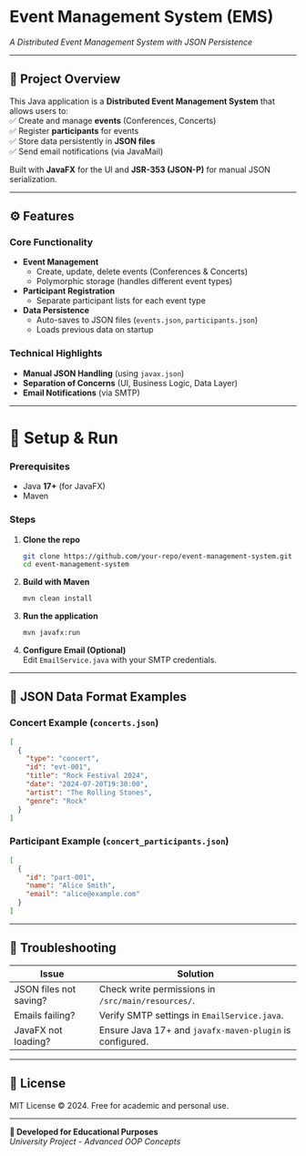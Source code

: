 # **Event Management System (EMS)**  
*A Distributed Event Management System with JSON Persistence*  

---

## **📌 Project Overview**  
This Java application is a **Distributed Event Management System** that allows users to:  
✅ Create and manage **events** (Conferences, Concerts)  
✅ Register **participants** for events  
✅ Store data persistently in **JSON files**  
✅ Send email notifications (via JavaMail)  

Built with **JavaFX** for the UI and **JSR-353 (JSON-P)** for manual JSON serialization.  

---

## **⚙️ Features**  
### **Core Functionality**  
- **Event Management**  
  - Create, update, delete events (Conferences & Concerts)  
  - Polymorphic storage (handles different event types)  
- **Participant Registration**  
  - Separate participant lists for each event type  
- **Data Persistence**  
  - Auto-saves to JSON files (`events.json`, `participants.json`)  
  - Loads previous data on startup  

### **Technical Highlights**  
- **Manual JSON Handling** (using `javax.json`)  
- **Separation of Concerns** (UI, Business Logic, Data Layer)  
- **Email Notifications** (via SMTP)  

---

# **🚀 Setup & Run**  
### **Prerequisites**  
- Java **17+** (for JavaFX)  
- Maven  

### **Steps**  
1. **Clone the repo**  
   ```bash
   git clone https://github.com/your-repo/event-management-system.git
   cd event-management-system
   ```

2. **Build with Maven**  
   ```bash
   mvn clean install
   ```

3. **Run the application**  
   ```bash
   mvn javafx:run
   ```

4. **Configure Email (Optional)**  
   Edit `EmailService.java` with your SMTP credentials.  

---

## **📝 JSON Data Format Examples**  
### **Concert Example** (`concerts.json`)  
```json
[
  {
    "type": "concert",
    "id": "evt-001",
    "title": "Rock Festival 2024",
    "date": "2024-07-20T19:30:00",
    "artist": "The Rolling Stones",
    "genre": "Rock"
  }
]
```

### **Participant Example** (`concert_participants.json`)  
```json
[
  {
    "id": "part-001",
    "name": "Alice Smith",
    "email": "alice@example.com"
  }
]
```

---

## **🔧 Troubleshooting**  
| Issue | Solution |  
|-------|----------|  
| JSON files not saving? | Check write permissions in `/src/main/resources/`. |  
| Emails failing? | Verify SMTP settings in `EmailService.java`. |  
| JavaFX not loading? | Ensure Java 17+ and `javafx-maven-plugin` is configured. |  

---

## **📜 License**  
MIT License © 2024. Free for academic and personal use.  

---

**🎯 Developed for Educational Purposes**  
*University Project - Advanced OOP Concepts*
